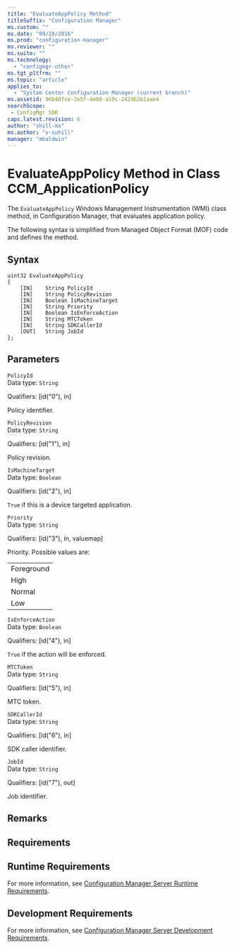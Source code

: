 ```yaml
---
title: "EvaluateAppPolicy Method"
titleSuffix: "Configuration Manager"
ms.custom: ""
ms.date: "09/20/2016"
ms.prod: "configuration-manager"
ms.reviewer: ""
ms.suite: ""
ms.technology:
  - "configmgr-other"
ms.tgt_pltfrm: ""
ms.topic: "article"
applies_to:
  - "System Center Configuration Manager (current branch)"
ms.assetid: 96b4dfce-3e5f-4e88-a19c-2429b2b1aae4searchScope: - ConfigMgr SDK
caps.latest.revision: 6
author: "shill-ms"
ms.author: "v-suhill"
manager: "mbaldwin"
---
```

# EvaluateAppPolicy Method in Class CCM_ApplicationPolicy
The `EvaluateAppPolicy` Windows Management Instrumentation (WMI) class method, in Configuration Manager, that evaluates application policy.   

 The following syntax is simplified from Managed Object Format (MOF) code and defines the method.  

## Syntax  

```  
uint32 EvaluateAppPolicy   
{  
    [IN]    String PolicyId  
    [IN]    String PolicyRevision  
    [IN]    Boolean IsMachineTarget  
    [IN]    String Priority  
    [IN]    Boolean IsEnforceAction  
    [IN]    String MTCToken  
    [IN]    String SDKCallerId  
    [OUT]   String JobId  
};  
```  

## Parameters  
 `PolicyId`  
 Data type: `String`  

 Qualifiers: [id("0"), in]  

 Policy identifier.    

 `PolicyRevision`  
 Data type: `String`  

 Qualifiers: [id("1"), in]  

 Policy revision.    

 `IsMachineTarget`  
 Data type: `Boolean`  

 Qualifiers: [id("2"), in]  

 `True` if this is a device targeted application.      

 `Priority`  
 Data type: `String`  

 Qualifiers: [id("3"), in, valuemap]  

 Priority. Possible values are:   

||  
|-|  
|Foreground|  
|High|  
|Normal|  
|Low|  

 `IsEnforceAction`  
 Data type: `Boolean`  

 Qualifiers: [id("4"), in]  

 `True` if the action will be enforced.    

 `MTCToken`  
 Data type: `String`  

 Qualifiers: [id("5"), in]  

 MTC token.    

 `SDKCallerId`  
 Data type: `String`  

 Qualifiers: [id("6"), in]  

 SDK caller identifier.    

 `JobId`  
 Data type: `String`  

 Qualifiers: [id("7"), out]  

 Job identifier.    

## Remarks  

## Requirements  

## Runtime Requirements  
 For more information, see [Configuration Manager Server Runtime Requirements](../../../../../develop/core/reqs/server-runtime-requirements.md).  

## Development Requirements  
 For more information, see [Configuration Manager Server Development Requirements](../../../../../develop/core/reqs/server-development-requirements.md).
